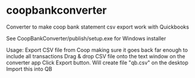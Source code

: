 # coopbankconverter
Converter to make coop bank statement csv export work with Quickbooks

See CoopBankConverter/publish/setup.exe for Windows installer

Usage: Export CSV file from Coop making sure it goes back far enough to include all transactions
Drag & drop CSV file onto the text window on the converter app
Click Export button. Will create file "qb.csv" on the desktop
Import this into QB

